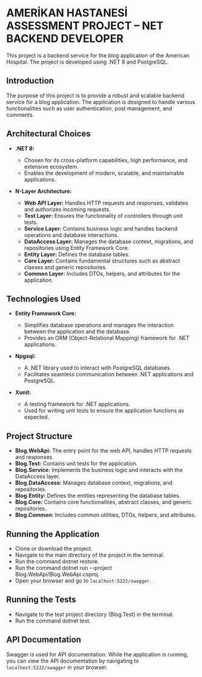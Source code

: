 # AMERİKAN HASTANESİ ASSESSMENT PROJECT – NET BACKEND DEVELOPER

This project is a backend service for the blog application of the American Hospital. The project is developed using .NET 8 and PostgreSQL.

## Introduction

The purpose of this project is to provide a robust and scalable backend service for a blog application. The application is designed to handle various functionalities such as user authentication, post management, and comments.

## Architectural Choices

- **.NET 8:**
    - Chosen for its cross-platform capabilities, high performance, and extensive ecosystem.
    - Enables the development of modern, scalable, and maintainable applications.

- **N-Layer Architecture:**
    - **Web API Layer:** Handles HTTP requests and responses, validates and authorizes incoming requests.
    - **Test Layer:** Ensures the functionality of controllers through unit tests.
    - **Service Layer:** Contains business logic and handles backend operations and database interactions.
    - **DataAccess Layer:** Manages the database context, migrations, and repositories using Entity Framework Core.
    - **Entity Layer:** Defines the database tables.
    - **Core Layer:** Contains fundamental structures such as abstract classes and generic repositories.
    - **Common Layer:** Includes DTOs, helpers, and attributes for the application.

## Technologies Used

- **Entity Framework Core:**
    - Simplifies database operations and manages the interaction between the application and the database.
    - Provides an ORM (Object-Relational Mapping) framework for .NET applications.

- **Npgsql:**
    - A .NET library used to interact with PostgreSQL databases.
    - Facilitates seamless communication between .NET applications and PostgreSQL.

- **Xunit:**
    - A testing framework for .NET applications.
    - Used for writing unit tests to ensure the application functions as expected.

## Project Structure

- **Blog.WebApi:** The entry point for the web API, handles HTTP requests and responses.
- **Blog.Test:** Contains unit tests for the application.
- **Blog.Service:** Implements the business logic and interacts with the DataAccess layer.
- **Blog.DataAccess:** Manages database context, migrations, and repositories.
- **Blog.Entity:** Defines the entities representing the database tables.
- **Blog.Core:** Contains core functionalities, abstract classes, and generic repositories.
- **Blog.Common:** Includes common utilities, DTOs, helpers, and attributes.

## Running the Application

- Clone or download the project.
- Navigate to the main directory of the project in the terminal.
- Run the command dotnet restore.
- Run the command dotnet run --project Blog.WebApi/Blog.WebApi.csproj.
- Open your browser and go to `localhost:5222/swagger`.

## Running the Tests

- Navigate to the test project directory (Blog.Test) in the terminal.
- Run the command dotnet test.

## API Documentation

Swagger is used for API documentation. While the application is running, you can view the API documentation by navigating to `localhost:5222/swagger` in your browser.